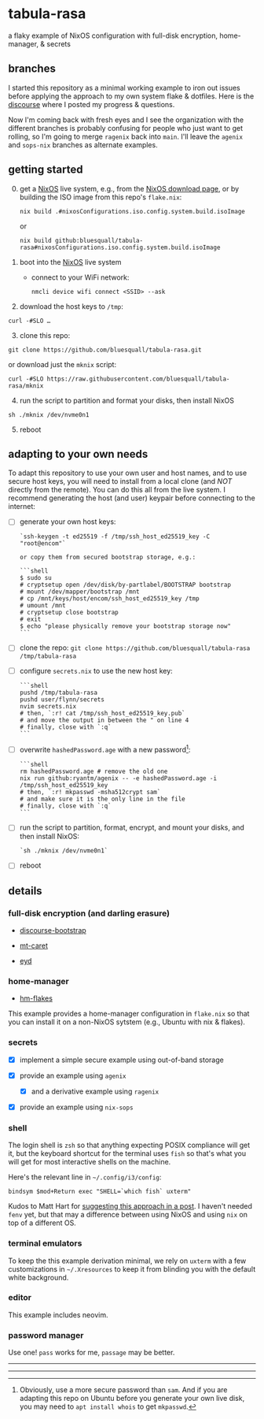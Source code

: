# tabula-rasa

a flaky example of NixOS configuration with full-disk encryption, home-manager, & secrets

## branches

I started this repository as a minimal working example to iron out issues
before applying the approach to my own system flake & dotfiles. Here is the
[discourse][discourse-bootstrap] where I posted my progress & questions.

Now I'm coming back with fresh eyes and I see the organization with the
different branches is probably confusing for people who just want to get
rolling, so I'm going to merge `ragenix` back into `main`. I'll leave the
`agenix` and `sops-nix` branches as alternate examples.

## getting started

0. get a [NixOS] live system, e.g., from the [NixOS download page], or by
   building the ISO image from this repo's `flake.nix`:

   `nix build .#nixosConfigurations.iso.config.system.build.isoImage`

   or

   `nix build github:bluesquall/tabula-rasa#nixosConfigurations.iso.config.system.build.isoImage`

1. boot into the [NixOS] live system

   - connect to your WiFi network:

     `nmcli device wifi connect <SSID> --ask`

2. download the host keys to `/tmp`:

  `curl -#SLO …`

3. clone this repo:

  `git clone https://github.com/bluesquall/tabula-rasa.git`
  
  or download just the `mknix` script:
  
  `curl -#SLO https://raw.githubusercontent.com/bluesquall/tabula-rasa/mknix`

4. run the script to partition and format your disks, then install NixOS

  `sh ./mknix /dev/nvme0n1`

5. reboot

## adapting to your own needs

To adapt this repository to use your own user and host names, and to use
secure host keys, you will need to install from a local clone (and *NOT*
directly from the remote). You can do this all from the live system. I
recommend generating the host (and user) keypair before connecting to the
internet:

- [ ] generate your own host keys:

      `ssh-keygen -t ed25519 -f /tmp/ssh_host_ed25519_key -C "root@encom"`

      or copy them from secured bootstrap storage, e.g.:

      ```shell
      $ sudo su
      # cryptsetup open /dev/disk/by-partlabel/BOOTSTRAP bootstrap
      # mount /dev/mapper/bootstrap /mnt
      # cp /mnt/keys/host/encom/ssh_host_ed25519_key /tmp
      # umount /mnt
      # cryptsetup close bootstrap
      # exit
      $ echo "please physically remove your bootstrap storage now"
      ```

- [ ] clone the repo:
      `git clone https://github.com/bluesquall/tabula-rasa /tmp/tabula-rasa`

- [ ] configure `secrets.nix` to use the new host key:

      ```shell
      pushd /tmp/tabula-rasa
      pushd user/flynn/secrets
      nvim secrets.nix
      # then, `:r! cat /tmp/ssh_host_ed25519_key.pub`
      # and move the output in between the " on line 4
      # finally, close with `:q`
      ```

- [ ] overwrite `hashedPassword.age` with a new password[^1]:

      ```shell
      rm hashedPassword.age # remove the old one
      nix run github:ryantm/agenix -- -e hashedPassword.age -i /tmp/ssh_host_ed25519_key
      # then, `:r! mkpasswd -msha512crypt sam`
      # and make sure it is the only line in the file
      # finally, close with `:q`
      ```

- [ ] run the script to partition, format, encrypt, and mount your disks,
      and then install NixOS:

      `sh ./mknix /dev/nvme0n1`

- [ ] reboot


## details

### full-disk encryption (and darling erasure)

- [discourse-bootstrap]

- [mt-caret]

- [eyd]

### home-manager

- [hm-flakes]

This example provides a home-manager configuration in `flake.nix` so that
you can install it on a non-NixOS sytstem (e.g., Ubuntu with nix & flakes).

### secrets

  - [x] implement a simple secure example using out-of-band storage

  - [x] provide an example using `agenix`

    - [x] and a derivative example using `ragenix`

  - [x] provide an example using `nix-sops`

### shell

The login shell is `zsh` so that anything expecting POSIX compliance will
get it, but the keyboard shortcut for the terminal uses `fish` so that's
what you will get for most interactive shells on the machine.

Here's the relevant line in `~/.config/i3/config`:

```
bindsym $mod+Return exec "SHELL=`which fish` uxterm"
```

Kudos to Matt Hart for [suggesting this approach in a post][fish-n-nix]. I
haven't needed `fenv` yet, but that may a difference between using NixOS and
using `nix` on top of a different OS.

### terminal emulators

To keep the this example derivation minimal, we rely on `uxterm` with a few
customizations in `~/.Xresources` to keep it from blinding you with the
default white background.

### editor

This example includes neovim.

### password manager

Use one! `pass` works for me, `passage` may be better.

_____________
[^1]: Obviously, use a more secure password than `sam`. And if you are
      adapting this repo on Ubuntu before you generate your own live disk,
      you may need to `apt install whois` to get `mkpasswd`.
_____________

[NixOS]: https://nixos.org
[NixOS download page]: https://nixos.org/download.html
[discourse-bootstrap]: https://discourse.nixos.org/t/bootstrap-fresh-install-using-agenix-for-secrets-management/
[mt-caret]: https://mt-caret.github.io/blog/posts/2020-06-29-optin-state.html
[eyd]: https://grahamc.com/blog/erase-your-darlings
[fish-n-nix]: https://mjhart.netlify.app/posts/2020-03-14-nix-and-fish.html
[hm-flakes]: https://dee.underscore.world/blog/home-manager-flakes/
